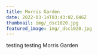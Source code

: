 ```yaml
---
title: Morris Garden
date: 2022-03-14T03:43:02.046Z
thumbnail: img/_dsc1020.jpg
featured_image: img/_dsc1020.jpg
---
```

testing testing Morris Garden